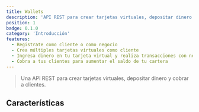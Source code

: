 ```yaml
---
title: Wallets
description: 'API REST para crear tarjetas virtuales, depositar dinero y cobrar a clientes.'
position: 1
badge: 0.1.0
category: 'Introducción'
features:
  - Registrate como cliente o como negocio
  - Crea múltiples tarjetas virtuales como cliente
  - Ingresa dinero en tu tarjeta virtual y realiza transacciones con negocios
  - Cobra a tus clientes para aumentar el saldo de tu cartera
---
```


> Una API REST para crear tarjetas virtuales, depositar dinero y cobrar a clientes.

## Características

<list :items="features" type="info"></list>
